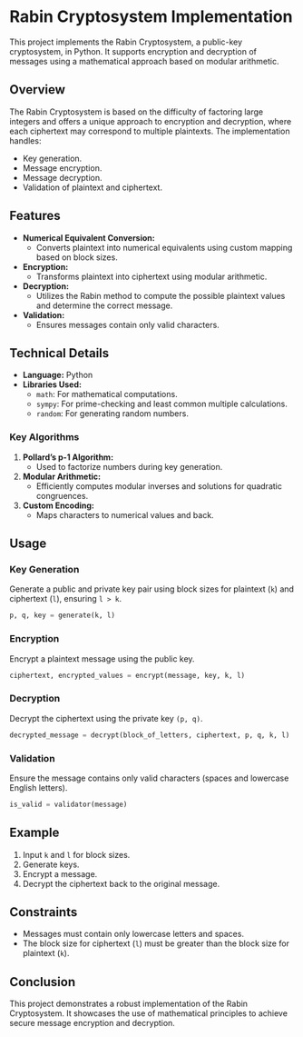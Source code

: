 # Rabin Cryptosystem Implementation

This project implements the Rabin Cryptosystem, a public-key cryptosystem, in Python. It supports encryption and decryption of messages using a mathematical approach based on modular arithmetic.

## Overview
The Rabin Cryptosystem is based on the difficulty of factoring large integers and offers a unique approach to encryption and decryption, where each ciphertext may correspond to multiple plaintexts. The implementation handles:
- Key generation.
- Message encryption.
- Message decryption.
- Validation of plaintext and ciphertext.

## Features
- **Numerical Equivalent Conversion:**
  - Converts plaintext into numerical equivalents using custom mapping based on block sizes.
- **Encryption:**
  - Transforms plaintext into ciphertext using modular arithmetic.
- **Decryption:**
  - Utilizes the Rabin method to compute the possible plaintext values and determine the correct message.
- **Validation:**
  - Ensures messages contain only valid characters.

## Technical Details
- **Language:** Python
- **Libraries Used:**
  - `math`: For mathematical computations.
  - `sympy`: For prime-checking and least common multiple calculations.
  - `random`: For generating random numbers.

### Key Algorithms
1. **Pollard’s p-1 Algorithm:**
   - Used to factorize numbers during key generation.
2. **Modular Arithmetic:**
   - Efficiently computes modular inverses and solutions for quadratic congruences.
3. **Custom Encoding:**
   - Maps characters to numerical values and back.

## Usage
### Key Generation
Generate a public and private key pair using block sizes for plaintext (`k`) and ciphertext (`l`), ensuring `l > k`.
```python
p, q, key = generate(k, l)
```
### Encryption
Encrypt a plaintext message using the public key.
```python
ciphertext, encrypted_values = encrypt(message, key, k, l)
```
### Decryption
Decrypt the ciphertext using the private key `(p, q)`.
```python
decrypted_message = decrypt(block_of_letters, ciphertext, p, q, k, l)
```
### Validation
Ensure the message contains only valid characters (spaces and lowercase English letters).
```python
is_valid = validator(message)
```

## Example
1. Input `k` and `l` for block sizes.
2. Generate keys.
3. Encrypt a message.
4. Decrypt the ciphertext back to the original message.

## Constraints
- Messages must contain only lowercase letters and spaces.
- The block size for ciphertext (`l`) must be greater than the block size for plaintext (`k`).

## Conclusion
This project demonstrates a robust implementation of the Rabin Cryptosystem. It showcases the use of mathematical principles to achieve secure message encryption and decryption.

